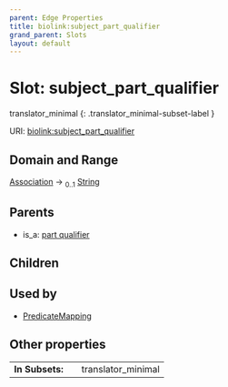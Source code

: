 ```yaml
---
parent: Edge Properties
title: biolink:subject_part_qualifier
grand_parent: Slots
layout: default
---
```


# Slot: subject_part_qualifier

translator_minimal
{: .translator_minimal-subset-label }




URI: [biolink:subject_part_qualifier](https://w3id.org/biolink/subject_part_qualifier)

## Domain and Range

[Association](Association.md) ->  <sub>0..1</sub> [String](types/String.md)

## Parents

 *  is_a: [part qualifier](part_qualifier.md)

## Children


## Used by

 * [PredicateMapping](PredicateMapping.md)

## Other properties

|  |  |  |
| --- | --- | --- |
| **In Subsets:** | | translator_minimal |

